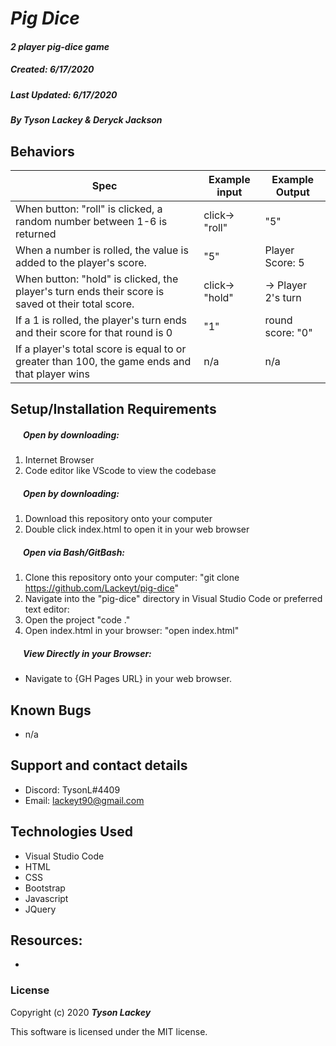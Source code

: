 #  _Pig Dice_

#### _2 player pig-dice game_
##### __Created:__ 6/17/2020
##### __Last Updated:__ 6/17/2020 
##### By _**Tyson Lackey & Deryck Jackson**_  


## Behaviors

| Spec| Example input | Example Output
| ----------- | ----------- | ----------- |
| When button: "roll" is clicked, a random number between 1-6 is returned | click-> "roll" | "5" |
| When a number is rolled, the value is added to the player's score. | "5" | Player Score: 5 |
| When button: "hold" is clicked, the player's turn ends their score is saved ot their total score.  | click-> "hold" | -> Player 2's turn |
| If a 1 is rolled, the player's turn ends and their score for that round is 0 | "1" | round score: "0" |
| If a player's total score is equal to or greater than 100, the game ends and that player wins | n/a | n/a |


## Setup/Installation Requirements

##### &nbsp;&nbsp;&nbsp;&nbsp;&nbsp;&nbsp;Open by downloading:
1. Internet Browser
2. Code editor like VScode to view the codebase

##### &nbsp;&nbsp;&nbsp;&nbsp;&nbsp;&nbsp;Open by downloading:

1. Download this repository onto your computer
2. Double click index.html to open it in your web browser

##### &nbsp;&nbsp;&nbsp;&nbsp;&nbsp;&nbsp;Open via Bash/GitBash:

1. Clone this repository onto your computer:
    "git clone https://github.com/Lackeyt/pig-dice"
2. Navigate into the "pig-dice" directory in Visual Studio Code or preferred text editor:
3. Open the project
    "code ."
3. Open index.html in your browser:
    "open index.html"

##### &nbsp;&nbsp;&nbsp;&nbsp;&nbsp;&nbsp;View Directly in your Browser:

* Navigate to {GH Pages URL} in your web browser.

## Known Bugs

* n/a

## Support and contact details

* Discord: TysonL#4409
* Email: lackeyt90@gmail.com


## Technologies Used

* Visual Studio Code
* HTML
* CSS
* Bootstrap
* Javascript
* JQuery

## Resources:

* 

### License

Copyright (c) 2020 **_Tyson Lackey_**

This software is licensed under the MIT license.
